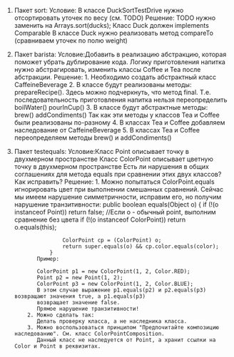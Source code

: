 1. Пакет sort:
   Условие: В классе DuckSortTestDrive нужно отсортировать уточек по весу (см. TODO)
   Решение: TODO нужно заменить на Arrays.sort(ducks);
            Класс Duck должен implements Comparable
            В классе Duck нужно реализовать метод compareTo (сравниваем уточек по полю weight)

2. Пакет barista:
   Условие:Добавить в реализацию абстракцию, которая поможет убрать дублирование кода.
   Логику приготовления напитка нужно абстрагировать, изменить классы Coffee и Tea после абстракции.
   Решение:
        1. Необходимо создать абстрактный класс CaffeineBeverage
        2. В классе будут реализованы методы:
              prepareRecipe(). Здесь можно подчеркнуть, что метод final. Т.е. последовательность приготовления напитка нельзя переопределить
              boilWater()
              pourInCup()
        3. В классе будут абстрактные методы:
              brew()
              addCondiments()
              Так как эти методы у классов Tea и Coffee были реализованы по-разному
        4. В классах Tea и Coffee добавляем наследование от CaffeineBeverage
        5. В классах Tea и Coffee переопределяем методы  brew() и addCondiments()

3. Пакет testequals:
   Условие:Класс Point описывает точку в двухмерном пространстве
           Класс ColorPoint описывает цветную точку в двухмерном пространстве
           Есть ли нарушения в общих соглашениях для метода equals при сравнении этих двух классов?
           Как исправить?
   Решение:
           1. Можно попытаться ColorPoint.equals игнорировать цвет при выполнении смешанных сравнений.
              Сейчас мы имеем нарушение симметричности, исправим его, но получим нарушение транзитивности:
                public boolean equals(Object o) {
                      if (!(o instanceof Point)) return false;
                      //Если o - обычный point, выполним сравнение без цвета
                      if (!(o instanceof ColorPoint)) return o.equals(this);

                      ColorPoint cp = (ColorPoint) o;
                      return super.equals(o) && cp.color.equals(color);
                  }
              Пример:
              
              ColorPoint p1 = new ColorPoint(1, 2, Color.RED);
              Point p2 = new Point(1, 2);
              ColorPoint p3 = new ColorPoint(1, 2, Color.BLUE);
              В этом случае выражение p1.equals(p2) и p2.equals(p3) возвращают значения true, а p1.equals(p3)
              возвращает значение false.
              Прямое нарушение транзитивности!
           2. Можно сделать так:
              Делать проверку класса, а не наследника класса.
           3. Можно воспользоваться принципом "Предпочитайте композицию наследованию". См. класс ColorPointComposition.
              Данный класс не наследуется от Point, а хранит ссылки на Color и Point в реквизитах.
              